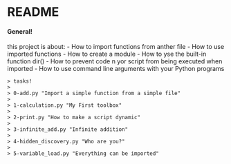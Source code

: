 # README 
#### General!
this project is about:
    - How to import functions from anther file
    - How to use imported functions
    - How to create a module
    - How to yse the built-in function dir()
    - How to prevent code n yor script from being executed when imported
    - How to use command line arguments with your Python programs

    > tasks! 
    >
    > 0-add.py "Import a simple function from a simple file"
    >
    > 1-calculation.py "My First toolbox"
    >
    > 2-print.py "How to make a script dynamic"
    >
    > 3-infinite_add.py "Infinite addition"
    >
    > 4-hidden_discovery.py "Who are you?"
    >
    > 5-variable_load.py "Everything can be imported"
